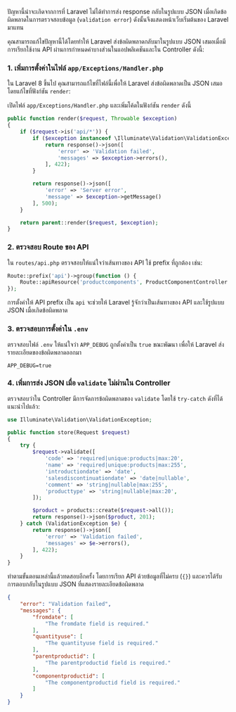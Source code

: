 ปัญหานี้น่าจะเกิดจากการที่ Laravel ไม่ได้ทำการส่ง response กลับในรูปแบบ JSON เมื่อเกิดข้อผิดพลาดในการตรวจสอบข้อมูล (`validation error`) ดังนั้นจึงแสดงหน้าเว็บเริ่มต้นของ Laravel มาแทน

คุณสามารถแก้ไขปัญหานี้ได้โดยทำให้ Laravel ส่งข้อผิดพลาดกลับมาในรูปแบบ JSON เสมอเมื่อมีการเรียกใช้งาน API ผ่านการกำหนดค่าบางส่วนในแอปพลิเคชันและใน Controller ดังนี้:

### 1. เพิ่มการตั้งค่าในไฟล์ `app/Exceptions/Handler.php`
ใน Laravel 8 ขึ้นไป คุณสามารถแก้ไขที่ไฟล์นี้เพื่อให้ Laravel ส่งข้อผิดพลาดเป็น JSON เสมอ โดยแก้ไขที่ฟังก์ชัน `render`:

เปิดไฟล์ `app/Exceptions/Handler.php` และเพิ่มโค้ดในฟังก์ชัน `render` ดังนี้

```php
public function render($request, Throwable $exception)
{
    if ($request->is('api/*')) {
        if ($exception instanceof \Illuminate\Validation\ValidationException) {
            return response()->json([
                'error' => 'Validation failed',
                'messages' => $exception->errors(),
            ], 422);
        }

        return response()->json([
            'error' => 'Server error',
            'message' => $exception->getMessage()
        ], 500);
    }

    return parent::render($request, $exception);
}
```

### 2. ตรวจสอบ Route ของ API
ใน `routes/api.php` ตรวจสอบให้แน่ใจว่าเส้นทางของ API ใช้ prefix ที่ถูกต้อง เช่น:
```php
Route::prefix('api')->group(function () {
    Route::apiResource('productcomponents', ProductComponentController::class);
});
```

การตั้งค่าให้ API prefix เป็น `api` จะช่วยให้ Laravel รู้จักว่าเป็นเส้นทางของ API และใช้รูปแบบ JSON เมื่อเกิดข้อผิดพลาด

### 3. ตรวจสอบการตั้งค่าใน `.env`
ตรวจสอบไฟล์ `.env` ให้แน่ใจว่า `APP_DEBUG` ถูกตั้งค่าเป็น `true` ขณะพัฒนา เพื่อให้ Laravel ส่งรายละเอียดของข้อผิดพลาดออกมา

```env
APP_DEBUG=true
```

### 4. เพิ่มการส่ง JSON เมื่อ `validate` ไม่ผ่านใน Controller
ตรวจสอบว่าใน Controller มีการจัดการข้อผิดพลาดของ `validate` โดยใช้ `try-catch` ดังที่ได้แนะนำไปแล้ว:
```php
use Illuminate\Validation\ValidationException;

public function store(Request $request)
{
    try {
        $request->validate([
            'code' => 'required|unique:products|max:20',
            'name' => 'required|unique:products|max:255',
            'introductiondate' => 'date',
            'salesdiscontinuationdate' => 'date|nullable',
            'comment' => 'string|nullable|max:255',
            'producttype' => 'string|nullable|max:20',
        ]);

        $product = products::create($request->all());
        return response()->json($product, 201);
    } catch (ValidationException $e) {
        return response()->json([
            'error' => 'Validation failed',
            'messages' => $e->errors(),
        ], 422);
    }
}
```

ทำตามขั้นตอนเหล่านี้แล้วทดสอบอีกครั้ง โดยการเรียก API ด้วยข้อมูลที่ไม่ครบ (`{}`) และควรได้รับการตอบกลับในรูปแบบ JSON ที่แสดงรายละเอียดข้อผิดพลาด

```json
{
    "error": "Validation failed",
    "messages": {
        "fromdate": [
            "The fromdate field is required."
        ],
        "quantityuse": [
            "The quantityuse field is required."
        ],
        "parentproductid": [
            "The parentproductid field is required."
        ],
        "componentproductid": [
            "The componentproductid field is required."
        ]
    }
}
```